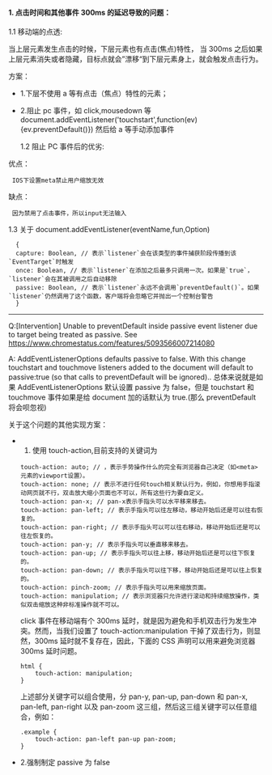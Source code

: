 #### 1. 点击时间和其他事件 300ms 的延迟导致的问题：

1.1 移动端的点透:

当上层元素发生点击的时候，下层元素也有点击(焦点)特性， 当 300ms 之后如果上层元素消失或者隐藏，目标点就会”漂移“到下层元素身上，就会触发点击行为。

方案：

- 1.下层不使用 a 等有点击（焦点）特性的元素；
- 2.阻止 pc 事件，如 click,mousedown 等
  document.addEventListener('touchstart',function(ev){ev.preventDefault()})
  然后给 a 等手动添加事件

  1.2 阻止 PC 事件后的优劣:

优点：

     IOS下设置meta禁止用户缩放无效

缺点：

     因为禁用了点击事件，所以input无法输入

1.3 关于 document.addEventListener(eventName,fun,Option)

```
  {
  capture: Boolean, // 表示`listener`会在该类型的事件捕获阶段传播到该`EventTarget`时触发
  once: Boolean, // 表示`listener`在添加之后最多只调用一次。如果是`true`，`listener`会在其被调用之后自动移除
  passive: Boolean, // 表示`listener`永远不会调用`preventDefault()`。如果`listener`仍然调用了这个函数，客户端将会忽略它并抛出一个控制台警告
  }
```

<hr/>

Q:[Intervention] Unable to preventDefault inside passive event listener due to target being treated as passive. See https://www.chromestatus.com/features/5093566007214080

A: AddEventListenerOptions defaults passive to false. With this change touchstart and touchmove listeners added to the document will default to passive:true (so that calls to preventDefault will be ignored)..
总体来说就是如果 AddEventListenerOptions 默认设置 passive 为 false，但是 touchstart 和 touchmove 事件如果是给 document 加的话默认为 true.(那么 preventDefault 将会呗忽视)

关于这个问题的其他实现方案：

- 1. 使用 touch-action,目前支持的关键词为
  ```
  touch-action: auto; // ，表示手势操作什么的完全有浏览器自己决定（如<meta>元素的viewport设置）。
  touch-action: none; // 表示不进行任何touch相关默认行为，例如，你想用手指滚动网页就不行，双击放大缩小页面也不可以，所有这些行为要自定义。
  touch-action: pan-x; // pan-x表示手指头可以水平移来移去。
  touch-action: pan-left; // 表示手指头可以往左移动，移动开始后还是可以往右恢复的。
  touch-action: pan-right; // 表示手指头可以可以往右移动，移动开始后还是可以往左恢复的。
  touch-action: pan-y; // 表示手指头可以垂直移来移去。
  touch-action: pan-up; // 表示手指头可以往上移，移动开始后还是可以往下恢复的。
  touch-action: pan-down; // 表示手指头可以往下移，移动开始后还是可以往上恢复的。
  touch-action: pinch-zoom; // 表示手指头可以用来缩放页面。
  touch-action: manipulation; // 表示浏览器只允许进行滚动和持续缩放操作，类似双击缩放这种非标准操作就不可以。
  ```
  
  click 事件在移动端有个 300ms 延时，就是因为避免和手机双击行为发生冲突。然而，当我们设置了 touch-action:manipulation 干掉了双击行为，则显然，300ms 延时就不复存在，因此，下面的 CSS 声明可以用来避免浏览器 300ms 延时问题。

  ```
  html {
      touch-action: manipulation;
  }
  ```

  上述部分关键字可以组合使用，分 pan-y, pan-up, pan-down 和 pan-x, pan-left, pan-right 以及 pan-zoom 这三组，然后这三组关键字可以任意组合，例如：
  
  ```
  .example {
      touch-action: pan-left pan-up pan-zoom;
  }
  ```
- 2.强制制定 passive 为 false
